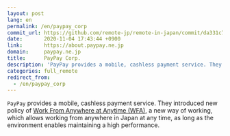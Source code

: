 ```yaml
---
layout: post
lang: en
permalink: /en/paypay_corp
commit_url: https://github.com/remote-jp/remote-in-japan/commit/da331c7b8a907413399ec9b04eb5c79a22da0851
date:       2020-11-04 17:43:44 +0900
link:       https://about.paypay.ne.jp
domain:     paypay.ne.jp
title:      PayPay Corp.
description: 'PayPay provides a mobile, cashless payment service. They introduced new policy of Work From Anywhere at Anytime (WFA),  a new way of working, which allows working from anywhere in Japan at any time, as long as the environment enables maintaining a high performance.'
categories: full_remote
redirect_from:
  - /en/paypay_corp
---
```


<p><code>PayPay</code> provides a mobile, cashless payment service. They introduced new policy of <a href="https://about.paypay.ne.jp/career/wfa/">Work From Anywhere at Anytime (WFA)</a>,  a new way of working, which allows working from anywhere in Japan at any time, as long as the environment enables maintaining a high performance.</p>
